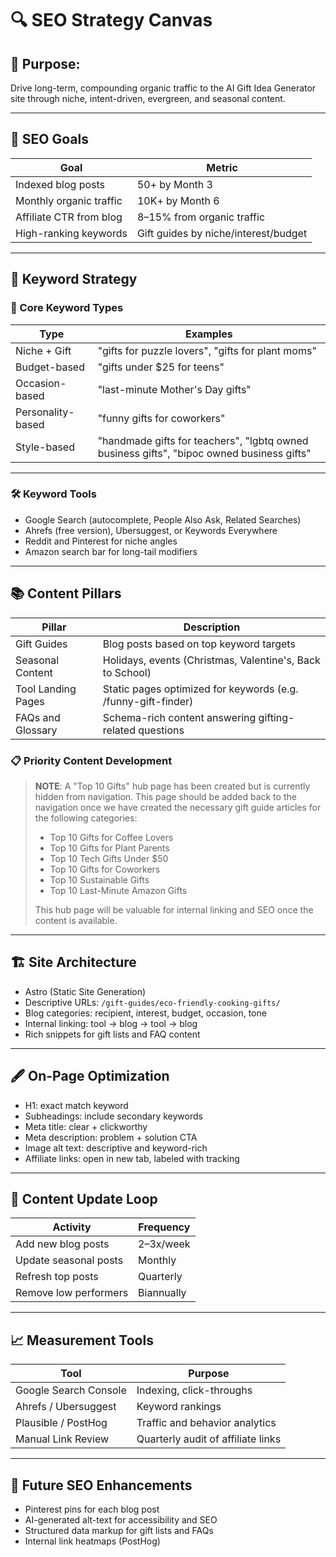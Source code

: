 # 🔍 SEO Strategy Canvas

## 🎯 Purpose:
Drive long-term, compounding organic traffic to the AI Gift Idea Generator site through niche, intent-driven, evergreen, and seasonal content.

---

## 🧱 SEO Goals

| Goal                        | Metric                                      |
|-----------------------------|---------------------------------------------|
| Indexed blog posts          | 50+ by Month 3                              |
| Monthly organic traffic     | 10K+ by Month 6                             |
| Affiliate CTR from blog     | 8–15% from organic traffic                  |
| High-ranking keywords       | Gift guides by niche/interest/budget        |

---

## 🔑 Keyword Strategy

### 🧠 Core Keyword Types

| Type              | Examples                                       |
|-------------------|------------------------------------------------|
| Niche + Gift      | "gifts for puzzle lovers", "gifts for plant moms" |
| Budget-based      | "gifts under $25 for teens"                   |
| Occasion-based    | "last-minute Mother's Day gifts"              |
| Personality-based | "funny gifts for coworkers"                   |
| Style-based       | "handmade gifts for teachers", "lgbtq owned business gifts", "bipoc owned business gifts" |

---

### 🛠 Keyword Tools

- Google Search (autocomplete, People Also Ask, Related Searches)
- Ahrefs (free version), Ubersuggest, or Keywords Everywhere
- Reddit and Pinterest for niche angles
- Amazon search bar for long-tail modifiers

---

## 📚 Content Pillars

| Pillar                 | Description                                               |
|------------------------|-----------------------------------------------------------|
| Gift Guides            | Blog posts based on top keyword targets                   |
| Seasonal Content       | Holidays, events (Christmas, Valentine's, Back to School) |
| Tool Landing Pages     | Static pages optimized for keywords (e.g. /funny-gift-finder)|
| FAQs and Glossary      | Schema-rich content answering gifting-related questions   |

### 📋 Priority Content Development

> **NOTE**: A "Top 10 Gifts" hub page has been created but is currently hidden from navigation. This page should be added back to the navigation once we have created the necessary gift guide articles for the following categories:
> - Top 10 Gifts for Coffee Lovers
> - Top 10 Gifts for Plant Parents
> - Top 10 Tech Gifts Under $50
> - Top 10 Gifts for Coworkers
> - Top 10 Sustainable Gifts
> - Top 10 Last-Minute Amazon Gifts
>
> This hub page will be valuable for internal linking and SEO once the content is available.

---

## 🏗 Site Architecture

- Astro (Static Site Generation)
- Descriptive URLs: `/gift-guides/eco-friendly-cooking-gifts/`
- Blog categories: recipient, interest, budget, occasion, tone
- Internal linking: tool → blog → tool → blog
- Rich snippets for gift lists and FAQ content

---

## 🖋 On-Page Optimization

- H1: exact match keyword
- Subheadings: include secondary keywords
- Meta title: clear + clickworthy
- Meta description: problem + solution CTA
- Image alt text: descriptive and keyword-rich
- Affiliate links: open in new tab, labeled with tracking

---

## 🔄 Content Update Loop

| Activity              | Frequency     |
|------------------------|----------------|
| Add new blog posts     | 2–3x/week       |
| Update seasonal posts  | Monthly         |
| Refresh top posts      | Quarterly       |
| Remove low performers  | Biannually      |

---

## 📈 Measurement Tools

| Tool              | Purpose                        |
|-------------------|---------------------------------|
| Google Search Console | Indexing, click-throughs      |
| Ahrefs / Ubersuggest | Keyword rankings               |
| Plausible / PostHog   | Traffic and behavior analytics |
| Manual Link Review    | Quarterly audit of affiliate links |

---

## 🧩 Future SEO Enhancements

- Pinterest pins for each blog post
- AI-generated alt-text for accessibility and SEO
- Structured data markup for gift lists and FAQs
- Internal link heatmaps (PostHog)

